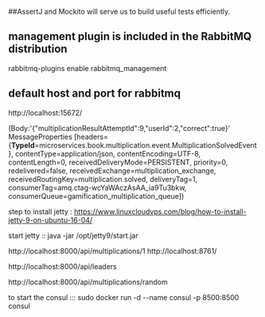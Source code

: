##AssertJ and Mockito will serve us to build useful tests efficiently.

## management plugin is included in the RabbitMQ distribution

rabbitmq-plugins enable rabbitmq_management

## default host and port for rabbitmq
http://localhost:15672/


(Body:'{"multiplicationResultAttemptId":9,"userId":2,"correct":true}' MessageProperties [headers={__TypeId__=microservices.book.multiplication.event.MultiplicationSolvedEvent}, contentType=application/json, contentEncoding=UTF-8, contentLength=0, receivedDeliveryMode=PERSISTENT, priority=0, redelivered=false, receivedExchange=multiplication_exchange, receivedRoutingKey=multiplication.solved, deliveryTag=1, consumerTag=amq.ctag-wcYaWAczAsAA_ia9Tu3bkw, consumerQueue=gamification_multiplication_queue])


step to install jetty : https://www.linuxcloudvps.com/blog/how-to-install-jetty-9-on-ubuntu-16-04/

start jetty :: java -jar /opt/jetty9/start.jar

http://localhost:8000/api/multiplications/1
http://localhost:8761/


http://localhost:8000/api/leaders

http://localhost:8000/api/multiplications/random

to start the consul ::: 
sudo docker run -d --name consul -p 8500:8500 consul
